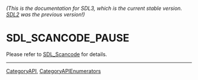 ###### (This is the documentation for SDL3, which is the current stable version. [SDL2](https://wiki.libsdl.org/SDL2/) was the previous version!)
# SDL_SCANCODE_PAUSE

Please refer to [SDL_Scancode](SDL_Scancode) for details.

----
[CategoryAPI](CategoryAPI), [CategoryAPIEnumerators](CategoryAPIEnumerators)

